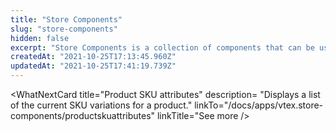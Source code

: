 ```yaml
---
title: "Store Components"
slug: "store-components"
hidden: false
excerpt: "Store Components is a collection of components that can be used to create or extend other VTEX apps."
createdAt: "2021-10-25T17:13:45.960Z"
updatedAt: "2021-10-25T17:41:19.739Z"
---
```


<Flex>

<WhatNextCard
title="Autocomplete result list"
description= "Represents the search bar autocomplete."
linkTo="/docs/apps/vtex.store-components/autocompleteresults"
linkTitle="See more"
/>

<WhatNextCard
title="Availability subscriber"
description= "Shows the availability subscriber form displayed when a product is not available."
linkTo="/docs/apps/vtex.store-components/availabilitysubscriber"
linkTitle="See more"
/>

<WhatNextCard
title="Back to top button"
description= "Redirects users to the top of the page when clicked."
linkTo="/docs/apps/vtex.store-components/backtotopbutton"
linkTitle="See more"
/>

<WhatNextCard
title="Image"
description= "Allows adding any image to the store."
linkTo="/docs/apps/vtex.store-components/image"
linkTitle="See more"
/>

<WhatNextCard
title="Info card"
description= "Displays content combining image and text on your store."
linkTo="/docs/apps/vtex.store-components/infocard"
linkTitle="See more"
/>

<WhatNextCard
title="Logo"
description= "Displays an image logo for the store header."
linkTo="/docs/apps/vtex.store-components/logo"
linkTitle="See more"
/>

<WhatNextCard
title="Notification"
description= "Displays text content in a bar style or inline."
linkTo="/docs/apps/vtex.store-components/notification"
linkTitle="See more"
/>

<WhatNextCard
title="Product brand"
description= "Displays either the name or the logo of a product brand."
linkTo="/docs/apps/vtex.store-components/productbrand"
linkTitle="See more"
/>

<WhatNextCard
title="Product description"
description= "Displays a product description."
linkTo="/docs/apps/vtex.store-components/productdescription"
linkTitle="See more"
/>

<WhatNextCard
title="Product images"
description= "Renders a product image or video."
linkTo="/docs/apps/vtex.store-components/productimages"
linkTitle="See more"
/>

<WhatNextCard
title="Product name"
description= "Displays the product name and its details, such as SKU or brand."
linkTo="/docs/apps/vtex.store-components/productname"
linkTitle="See more"
/>

<WhatNextCard
title="Product SKU attributes"
description= "Displays a list of the current SKU variations for a product."
linkTo="/docs/apps/vtex.store-components/productskuattributes"
linkTitle="See more
/>

<WhatNextCard
title="Search bar"
description= "Shows a search bar that suggests autocomplete options while also displaying the matching products."
linkTo="/docs/apps/vtex.store-components/searchbar"
linkTitle="See more"
/>

<WhatNextCard
title="Share"
description= "Allows to share a product URL via social media."
linkTo="/docs/apps/vtex.store-components/share"
linkTitle="See more"
/>

<WhatNextCard
title="Shipping simulator"
description= "Estimates the shipping rate based on a postal code input."
linkTo="/docs/apps/vtex.store-components/shippingsimulator"
linkTitle="See more"
/>

<WhatNextCard
title="SKU selector"
description= "Displays every SKU available for a given product."
linkTo="/docs/apps/vtex.store-components/skuselector"
linkTitle="See more"
/>

</Flex>

